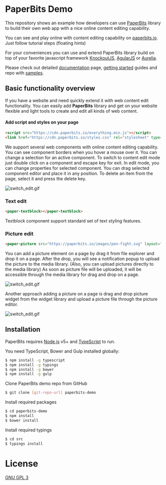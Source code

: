 # PaperBits Demo

This repository shows an example how developers can use [PaperBits](https://github.com/paperbits/paperbits-knockout) library to build their own web app with a nice online content editing capability. 

You can see and play online with content editing capability on [paperbits.io](https://paperbits.io). Just follow tutorial steps (floating hints)

For your conveniences you can use and extend PaperBits library build on top of your favorite javascript framework [KnockoutJS](https://github.com/paperbits/paperbits-knockout), [AgularJS](https://github.com/paperbits/paperbits-aurelia) or [Aurelia](https://github.com/paperbits/paperbits-angular).

Please check out detailed [documentation](https://github.com/paperbits/paperbits-knockout/wiki/Documentation) page,  [getting started](https://github.com/paperbits/paperbits-knockout/wiki/Documentation#getting-started) guides and repo with [samples](https://github.com/paperbits/paperbits-samples).

## Basic functionality overview
If you have a website and need quickly extend it with web content edit functionality. You can easily add **PaperBits** library and get on your website flexible and light tools to create and edit all kinds of web content.

#### Add script and styles on your page
```html
<script src="https://cdn.paperbits.io/everything.min.js"></script>
<link href="https://cdn.paperbits.io/styles.css" rel="stylesheet" type="text/css">
```
We support several web components with online content editing capability.
You can see component borders when you hover a mouse over it. You can change a selection for an active component.
To switch to content edit mode just double click on a component and escape key for exit. 
In edit mode, you can change properties for selected component.
You can drag selected component editor and place it in any position. 
To delete an item from the page, select it and press the delete key.

![switch_edit.gif](https://firebasestorage.googleapis.com/v0/b/paperbits-cdn.appspot.com/o/switch-edit.gif?alt=media&token=4e43d530-4dbb-492f-8876-f80d3ba0818d "switch_edit.gif")

### Text edit 
```html
<paper-textblock></paper-textblock>
```
Textblock component support standard set of text styling features.

### Picture edit 
```html
<paper-picture src="https://paperbits.io/images/pen-fight.svg" layout="noframe"></paper-picture>
```
You can add a picture element on a page by drag it from file explorer and drop it on a page. 
After the drop, you will see a notification popup to upload the picture to the media library. (Also, you can upload pictures directly to the media library)
As soon as picture file will be uploaded, it will be accessible through the media library for drag and drop on a page. 

![switch_edit.gif](https://firebasestorage.googleapis.com/v0/b/paperbits-cdn.appspot.com/o/picture-upload.gif?alt=media&token=15baf6c8-7bb5-44ef-b946-16125d841b2d "picture_upload.gif")

Another approach adding a picture on a page is drag and drop picture widget from the widget library and upload a picture file through the picture editor.

![switch_edit.gif](https://firebasestorage.googleapis.com/v0/b/paperbits-cdn.appspot.com/o/picture_uploadpicture_upload_from_lib.gif?alt=media&token=cc9a6487-5db8-4e5a-9fc9-9d01bf567f9f "picture_uploadpicture_upload_from_lib.gif")

## Installation
PaperBits requires [Node.js](https://nodejs.org/) v5+ and [TypeScript](http://www.typescriptlang.org/) to run.

You need TypeScript, Bower and Gulp installed globally:
```sh
$ npm install -g typescript
$ npm install -g typings 
$ npm install -g bower 
$ npm install -g gulp
```
Clone PaperBits demo repo from GitHub
```sh
$ git clone [git-repo-url] paperbits-demo
```
Install required packages
```sh
$ cd paperbits-demo
$ npm install
$ bower install
```
Install required typings
```sh
$ cd src
$ typings install
```
# License
[GNU GPL 3](https://github.com/paperbits/paperbits-demo/blob/master/LICENSE)
